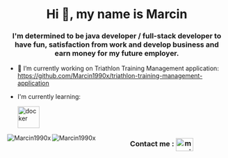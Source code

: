 
<h1 align="center">Hi 👋, my name is Marcin</h1>
<h3 align="center">I'm determined to be java developer / full-stack developer to have fun, satisfaction from work
and develop business and earn money for my future employer. </h3>

- 🔭 I’m currently working on Triathlon Training Management application:  https://github.com/Marcin1990x/triathlon-training-management-application
  
- I'm currently learning:
  
  <img src="https://cdn4.iconfinder.com/data/icons/logos-and-brands/512/97_Docker_logo_logos-512.png" alt="docker" width="50" height="50"/> 


<p><img align="left" src="https://github-readme-stats.vercel.app/api/top-langs?username=Marcin1990x&show_icons=true&locale=en&layout=compact" alt="Marcin1990x"/></p>

<p><img align="left" src="https://github-readme-streak-stats.herokuapp.com/?user=Marcin1990x&" alt="Marcin1990x"/></p>

<center>
<p><h3>Contact me : <a href="https://www.linkedin.com/in/marcin-konecki" target="blank"><img align="center" src="https://raw.githubusercontent.com/rahuldkjain/github-profile-readme-generator/master/src/images/icons/Social/linked-in-alt.svg" alt="marcin-konecki" height="30" width="40" /></a> </h3> </p>
</center>

